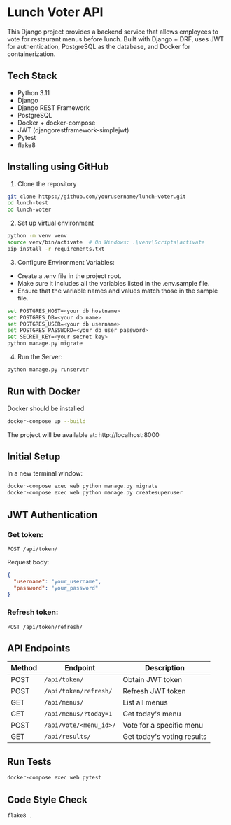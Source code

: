 # Lunch Voter API

This Django project provides a backend service that allows employees to vote for restaurant menus before lunch. Built with Django + DRF, uses JWT for authentication, PostgreSQL as the database, and Docker for containerization.

## Tech Stack
- Python 3.11
- Django
- Django REST Framework
- PostgreSQL
- Docker + docker-compose
- JWT (djangorestframework-simplejwt)
- Pytest
- flake8

## Installing using GitHub

1. Clone the repository
```bash
git clone https://github.com/yourusername/lunch-voter.git
cd lunch-test
cd lunch-voter
```

2. Set up virtual environment
```bash
python -m venv venv
source venv/bin/activate  # On Windows: .\venv\Scripts\activate
pip install -r requirements.txt
```

3. Configure Environment Variables:
- Create a .env file in the project root.
- Make sure it includes all the variables listed in the .env.sample file.
- Ensure that the variable names and values match those in the sample file.

```bash
set POSTGRES_HOST=<your db hostname>
set POSTGRES_DB=<your db name>
set POSTGRES_USER=<your db username>
set POSTGRES_PASSWORD=<your db user password>
set SECRET_KEY=<your secret key>
python manage.py migrate
```

4. Run the Server:
```bash
python manage.py runserver
```

## Run with Docker

Docker should be installed
```bash
docker-compose up --build
```

The project will be available at: http://localhost:8000

## Initial Setup

In a new terminal window:
```bash
docker-compose exec web python manage.py migrate
docker-compose exec web python manage.py createsuperuser
```

## JWT Authentication

### Get token:
```
POST /api/token/
```
Request body:
```json
{
  "username": "your_username",
  "password": "your_password"
}
```

### Refresh token:
```
POST /api/token/refresh/
```

## API Endpoints

| Method | Endpoint               | Description                |
| ------ | ---------------------- | -------------------------- |
| POST   | `/api/token/`          | Obtain JWT token           |
| POST   | `/api/token/refresh/`  | Refresh JWT token          |
| GET    | `/api/menus/`          | List all menus             |
| GET    | `/api/menus/?today=1`  | Get today's menu           |
| POST   | `/api/vote/<menu_id>/` | Vote for a specific menu   |
| GET    | `/api/results/`        | Get today's voting results |

## Run Tests
```bash
docker-compose exec web pytest
```

## Code Style Check
```bash
flake8 .
